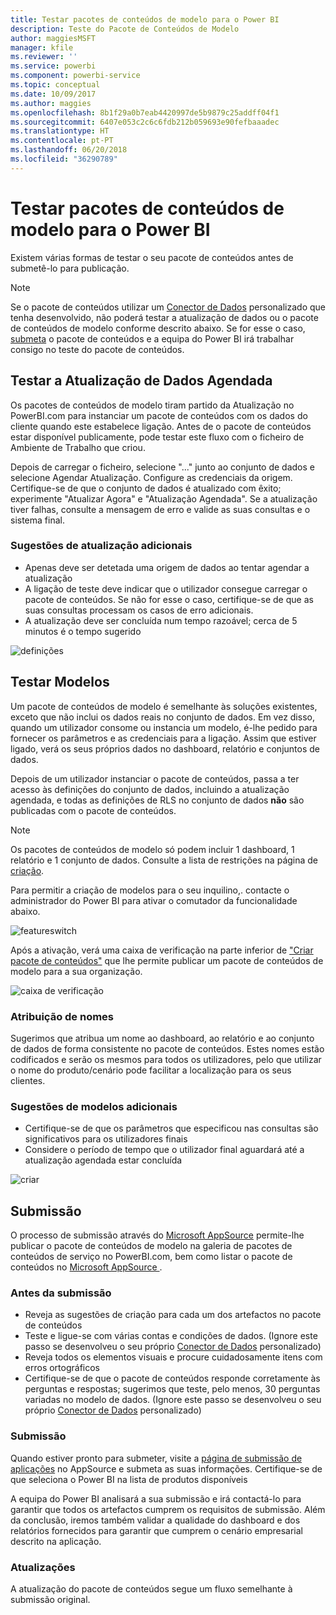 ```yaml
---
title: Testar pacotes de conteúdos de modelo para o Power BI
description: Teste do Pacote de Conteúdos de Modelo
author: maggiesMSFT
manager: kfile
ms.reviewer: ''
ms.service: powerbi
ms.component: powerbi-service
ms.topic: conceptual
ms.date: 10/09/2017
ms.author: maggies
ms.openlocfilehash: 8b1f29a0b7eab4420997de5b9879c25addff04f1
ms.sourcegitcommit: 6407e053c2c6c6fdb212b059693e90fefbaaadec
ms.translationtype: HT
ms.contentlocale: pt-PT
ms.lasthandoff: 06/20/2018
ms.locfileid: "36290789"
---
```

# <a name="testing-template-content-packs-for-power-bi"></a>Testar pacotes de conteúdos de modelo para o Power BI
Existem várias formas de testar o seu pacote de conteúdos antes de submetê-lo para publicação.  

> [!NOTE]
> Se o pacote de conteúdos utilizar um [Conector de Dados](https://aka.ms/DataConnectors) personalizado que tenha desenvolvido, não poderá testar a atualização de dados ou o pacote de conteúdos de modelo conforme descrito abaixo. Se for esse o caso, [submeta](#submission) o pacote de conteúdos e a equipa do Power BI irá trabalhar consigo no teste do pacote de conteúdos.
> 
> 

## <a name="testing-scheduled-data-refresh"></a>Testar a Atualização de Dados Agendada
Os pacotes de conteúdos de modelo tiram partido da Atualização no PowerBI.com para instanciar um pacote de conteúdos com os dados do cliente quando este estabelece ligação. Antes de o pacote de conteúdos estar disponível publicamente, pode testar este fluxo com o ficheiro de Ambiente de Trabalho que criou.

Depois de carregar o ficheiro, selecione "..." junto ao conjunto de dados e selecione Agendar Atualização. Configure as credenciais da origem. Certifique-se de que o conjunto de dados é atualizado com êxito; experimente "Atualizar Agora" e "Atualização Agendada". Se a atualização tiver falhas, consulte a mensagem de erro e valide as suas consultas e o sistema final.

### <a name="additional-refresh-tips"></a>Sugestões de atualização adicionais
* Apenas deve ser detetada uma origem de dados ao tentar agendar a atualização  
* A ligação de teste deve indicar que o utilizador consegue carregar o pacote de conteúdos. Se não for esse o caso, certifique-se de que as suas consultas processam os casos de erro adicionais.  
* A atualização deve ser concluída num tempo razoável; cerca de 5 minutos é o tempo sugerido  

![definições](media/template-content-pack-testing/scheduledrefresh.png)

<a name="templates"></a>

## <a name="testing-templates"></a>Testar Modelos
Um pacote de conteúdos de modelo é semelhante às soluções existentes, exceto que não inclui os dados reais no conjunto de dados. Em vez disso, quando um utilizador consome ou instancia um modelo, é-lhe pedido para fornecer os parâmetros e as credenciais para a ligação. Assim que estiver ligado, verá os seus próprios dados no dashboard, relatório e conjuntos de dados. 

Depois de um utilizador instanciar o pacote de conteúdos, passa a ter acesso às definições do conjunto de dados, incluindo a atualização agendada, e todas as definições de RLS no conjunto de dados **não** são publicadas com o pacote de conteúdos.  

> [!NOTE]
> Os pacotes de conteúdos de modelo só podem incluir 1 dashboard, 1 relatório e 1 conjunto de dados. Consulte a lista de restrições na página de [criação](template-content-pack-authoring.md#restrictions). 
> 
> 

Para permitir a criação de modelos para o seu inquilino,. contacte o administrador do Power BI para ativar o comutador da funcionalidade abaixo. 

![featureswitch](media/template-content-pack-testing/featureswitch.png)

Após a ativação, verá uma caixa de verificação na parte inferior de ["Criar pacote de conteúdos"](https://app.powerbi.com/groups/me/publish-content/) que lhe permite publicar um pacote de conteúdos de modelo para a sua organização. 

![caixa de verificação](media/template-content-pack-testing/checkbox.png)

### <a name="naming"></a>Atribuição de nomes
Sugerimos que atribua um nome ao dashboard, ao relatório e ao conjunto de dados de forma consistente no pacote de conteúdos. Estes nomes estão codificados e serão os mesmos para todos os utilizadores, pelo que utilizar o nome do produto/cenário pode facilitar a localização para os seus clientes.

### <a name="additional-template-tips"></a>Sugestões de modelos adicionais
* Certifique-se de que os parâmetros que especificou nas consultas são significativos para os utilizadores finais
* Considere o período de tempo que o utilizador final aguardará até a atualização agendada estar concluída

![criar](media/template-content-pack-testing/createtemplate.png)

<a name="submission"></a>

## <a name="submission"></a>Submissão
O processo de submissão através do [Microsoft AppSource](https://appsource.microsoft.com/en-us/partners/list-an-app) permite-lhe publicar o pacote de conteúdos de modelo na galeria de pacotes de conteúdos de serviço no PowerBI.com, bem como listar o pacote de conteúdos no [Microsoft AppSource ](http://appsource.microsoft.com).

### <a name="before-submission"></a>Antes da submissão
* Reveja as sugestões de criação para cada um dos artefactos no pacote de conteúdos
* Teste e ligue-se com várias contas e condições de dados. (Ignore este passo se desenvolveu o seu próprio [Conector de Dados](https://aka.ms/DataConnectors) personalizado)
* Reveja todos os elementos visuais e procure cuidadosamente itens com erros ortográficos
* Certifique-se de que o pacote de conteúdos responde corretamente às perguntas e respostas; sugerimos que teste, pelo menos, 30 perguntas variadas no modelo de dados. (Ignore este passo se desenvolveu o seu próprio [Conector de Dados](https://aka.ms/DataConnectors) personalizado)

### <a name="submission"></a>Submissão
Quando estiver pronto para submeter, visite a [página de submissão de aplicações](https://appsource.microsoft.com/en-us/partners/list-an-app) no AppSource e submeta as suas informações. Certifique-se de que seleciona o Power BI na lista de produtos disponíveis

A equipa do Power BI analisará a sua submissão e irá contactá-lo para garantir que todos os artefactos cumprem os requisitos de submissão. Além da conclusão, iremos também validar a qualidade do dashboard e dos relatórios fornecidos para garantir que cumprem o cenário empresarial descrito na aplicação.

### <a name="updates"></a>Atualizações
A atualização do pacote de conteúdos segue um fluxo semelhante à submissão original. 

